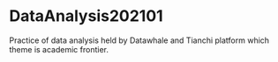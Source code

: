 # DataAnalysis202101
Practice of data analysis held by Datawhale and Tianchi platform which theme is academic frontier.
